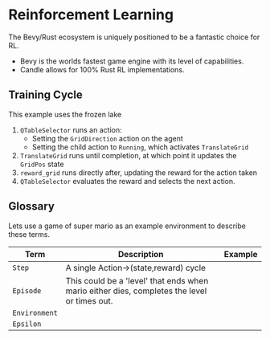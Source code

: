 # Reinforcement Learning

The Bevy/Rust ecosystem is uniquely positioned to be a fantastic choice for RL.
- Bevy is the worlds fastest game engine with its level of capabilities.
- Candle allows for 100% Rust RL implementations.


## Training Cycle


This example uses the frozen lake

1. `QTableSelector` runs an action:
	- Setting the `GridDirection` action on the agent
	- Setting the child action to `Running`, which activates `TranslateGrid`
3. `TranslateGrid` runs until completion, at which point it updates the `GridPos` state
4. `reward_grid` runs directly after, updating the reward for the action taken
5. `QTableSelector` evaluates the reward and selects the next action.


## Glossary

Lets use a game of super mario as an example environment to describe these terms.


| Term          | Description                                                                                 | Example |
| ------------- | ------------------------------------------------------------------------------------------- | ------- |
| `Step`        | A single Action->(state,reward) cycle                                                       |         |
| `Episode`     | This could be a 'level' that ends when mario either dies, completes the level or times out. |         |
| `Environment` |                                                                                             |         |
| `Epsilon`     |                                                                                             |         |